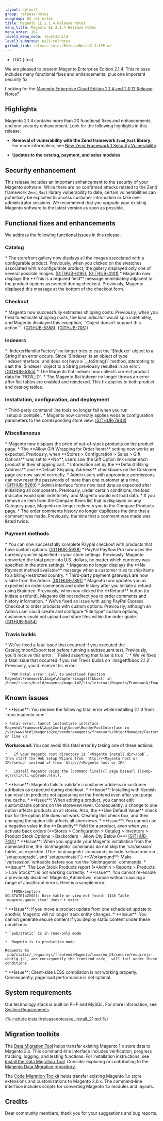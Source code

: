 ```yaml
---
layout: default
group: release-notes
subgroup: 02_rel-notes
title: Magento EE 2.1.4 Release Notes
menu_title: Magento EE 2.1.4 Release Notes
menu_order: 267
level3_menu_node: level3child
level3_subgroup: ee21-relnotes 
github_link: release-notes/ReleaseNotes2.1.4EE.md
---
```


*	TOC
{:toc}

We are pleased to present Magento Enterprise Edition 2.1.4. This release includes many functional fixes and enhancements, plus one important security fix.


Looking for the <a href="http://devdocs.magento.com/guides/v2.0/cloud/release-notes/CloudReleaseNotes2.1.4.html" target="_blank">Magento Enterprise Cloud Edition 2.1.4 and 2.0.12 Release Notes</a>?

## Highlights

Magento 2.1.4 contains more than 20 functional fixes and enhancements, and one security enhancement. Look for the following highlights in this release:


* **Removal of vulnerability with the Zend framework `Zend_Mail` library**. For more information, see <a href="https://magento.com/security/news/new-zend-framework-1-security-vulnerability" target="_blank">New Zend Framework 1 Security Vulnerability</a>. 


* **Updates to the catalog, payment, and sales modules**

## Security enhancement

This release includes an important enhancement to the security of your Magento software. While there are no confirmed attacks related to the Zend framework `Zend_Mail` library vulnerability to date, certain vulnerabilities can potentially be exploited to access customer information or take over administrator sessions. We recommend that you upgrade your existing Magento software to the latest version as soon as possible.
 


## Functional fixes and enhancements

We address the following functional issues in this release.






### Catalog

<!--- 58437-->* The storefront gallery now displays all the images associated with a configurable product. Previously, when you clicked on the swatches associated with a configurable product, the gallery displayed only one of several possible images.  <a href="https://github.com/magento/magento2/issues/6195" target="_blank">(GITHUB-6195)</a>, <a href="https://github.com/magento/magento2/issues/4101" target="_blank">(GITHUB-4101)</a>


<!---57832 -->* Magento now displays the **This is a required field** message immediately adjacent to the product options as needed during checkout. Previously, Magento displayed this message at the bottom of the checkout form. 


### Checkout 

<!---60293 -->* Magento now successfully estimates shipping costs. Previously, when you tried to estimate shipping costs, the load indicator would spin indefinitely, and Magento displayed this exception,```Object doesn't support this action```. <a href="https://github.com/magento/magento2/issues/5358" target="_blank">(GITHUB-5358)</a>, <a href="https://github.com/magento/magento2/issues/7051" target="_blank">(GITHUB-7051)</a>



### Indexers


<!--- 58893-->* `IndexerHandlerFactory` no longer tries to cast the `$indexer` object to a String if an error occurs. Since `$indexer` is an object of type `IndexerInterface` and does not have a `__toString()` method, attempting to cast the `$indexer` object to a String previously resulted in an error. <a href="https://github.com/magento/magento2/issues/5155" target="_blank">(GITHUB-5155)</a> 

<!--- 59853-->* The Magento flat indexer now collects correct product data for `ROW_ID`.


<!--- 58559-->* The Magento flat indexer no longer throws an error after flat tables are enabled and reindexed. This fix applies to both product and catalog tables. 




### Installation, configuration, and deployment

<!--- 62400-->* Third-party command line tools no longer fail when you run `setup:di:compile`.

<!--- 62648-->* Magento now correctly applies website configuration parameters to the corresponding store view. <a href="https://github.com/magento/magento2/issues/7943" target="_blank">(GITHUB-7943)</a>





### Miscellaneous

<!--- 62229-->* Magento now displays the price of out-of-stock products on the product page.  

<!--- 62721-->*  The **Allow Gift Wrapping for Order Items** setting now works as expected. Previously, when **Stores > Configuration > Sales > Gift Options** was set to **No**, users  saw the Gift Option link under each product in their shopping cart.  


<!--- 60248-->* Information set by the **Default Billing Address** and **Default Shipping Address** checkboxes on the Customer page are now saved correctly.

<!---59416 -->* Admin users with appropriate permissions can now reset the passwords of more than one customer at a time. <a href="https://github.com/magento/magento2/issues/5260" target="_blank">(GITHUB-5260)</a>


<!---59142 -->* Admin interface forms now load data as expected after initializing all components. Previously, under certain conditions, the load indicator would spin indefinitely, and Magento would not load data. 



<!--- 58895-->* If you remove an item from the Compare Items list that is displayed on any Category page, Magento no longer redirects you to the Compare Products page.


<!--- 58832-->* The order comments history no longer duplicates the time that a comment was made. Previously, the time that a comment was made was listed twice.




### Payment methods

<!--- 56695-->* You can now successfully complete Paypal checkout with products that have custom options.  <a href="https://github.com/magento/magento2/issues/5938" target="_blank">(GITHUB-5938)</a>

<!--- 58376-->* PayPal Payflow Pro now uses the currency you've specified in your store settings. Previously, Magento converted the total price into U.S. dollars, no matter which currency was specified in the store settings. 

<!--- 55612-->* Magento no longer displays the **No Payment method available** message when a customer tries to ship items to a billing-restricted country. 

<!--- 62669-->* Third-party payment gateways are now visible from the Admin.  <a href="https://github.com/magento/magento2/issues/7891" target="_blank">(GITHUB-7891)</a>

<!--- 62428-->* Magento now updates you as expected on order comments and order history after you initiate a refund using Braintree. Previously, when you clicked the **Refund** button (to initiate a refund), Magento did not redirect you to order comments and history information.

<!--- 59036-->* We've fixed an issue with using PayPal Express Checkout to order products with custom options. Previously, although an Admin user could create and configure “File type” custom options, customers could not upload and store files within the order quote. <a href="https://github.com/magento/magento2/issues/5434" target="_blank">(GITHUB-5434)</a>



### Travis builds


<!--- 62388-->* We've fixed a fatal issue that occurred if you executed the CatalogImportExport test before running a subsequent test. Previously, you'd receive this error: ```Failed asserting that false is true```.




<!--- 59680-->* We've fixed a fatal issue that occurred if you ran Travis builds on `imagettfbbox 2.1.2`. Previously, you'd receive this error: 

	```PHP Fatal error: Call to undefined function Magento\Framework\Image\Adapter\imagettfbbox() in /home/travis/build/magento/magento2/lib/internal/Magento/Framework/Image/Adapter/Gd2.php```








<!-- NOT A BUG -->
<!--- 62239-->

<!--- 62527-->

<!--- 62281-->





<!-- CANNOT REPRODUCE --> 

<!--- 62257-->

<!--- 62479-->

<!--- 62256-->

<!--- 62476-->

<!--- 62585-->

<!--- 62524-->



<!-- DUPLICATE --> 

<!--- 62664-->

<!--- 62442-->



<!-- WON'T FIX --> 

<!--- 62429-->

<!--- 62135-->



<!-- INTERNAL ONLY --> 

<!--- 62136-->

<!--- 60718--> 

<!--- 60590 -->

<!--- 60145-->

<!--- 61950 -->

<!--- 63329-->

<!--- 63168-->

<!--- 60364-->



## Known issues

<!---62083-->* **Issue**: You receive the following fatal error while installing 2.1.3 from `repo.magento.com`.
   
  	> Fatal error: Cannot instantiate interface Magento\Framework\App\Config\Scope\ReaderPoolInterface in /var/www/html/magento2ce/vendor/magento/framework/ObjectManager/Factory/Dynamic/Developer.php on line 73.
  
  **Workaround**:  You can avoid this fatal error by taking one of these actions: 

	*	If your Magento root directory is `<Magento install dir>/pub`,  then start the Web Setup Wizard from `http://<Magento host or IP>/setup` instead of from `http://<Magento host or IP>`

	*	Install Magento using the [command line]({{ page.baseurl }}comp-mgr/cli/cli-upgrade.html).



<!---60616-->* **Issue**: Magento fails to validate a customer address or customer attributes as expected during checkout. 


<!---60781-->* **Issue**: Installing with Varnish can result in products not appearing on the frontend even after you purge the cache. 


<!---60553-->* **Issue**: When editing a product, you cannot edit customizable options on the storeview level. Consequently, a change to one option affects products on all stores. Also, the **Use Default Value** check box for the option title does not work. Clearing this check box, and then changing the option title affects all storeviews. 



<!---60599-->* **Issue**: You cannot use a negative value in the **Quantity** field for a product, even when you activate back orders (**Stores > Configuration > Catalog > Inventory > Product Stock Options > Backorders = Allow Qty Below 0**) <a href="https://github.com/magento/magento2/issues/7401" target="_blank">(GITHUB-7401)</a>


  
<!---61349-->* **Issue**: When you upgrade your Magento installation from the command line, the `bin/magento` commands do not skip the `var/session` folder, as expected. (The `bin/magento` commands include `setup:cron:run`, `setup:upgrade`, and `setup:uninstall`.) **Workaround**: Make `var/session` writeable before you run the `bin/magento` commands.  



<!---60947-->* **Issue**: The Low Stock Products report (**Admin > Reports > Products > Low Stock**) is not working correctly. 



<!---60902-->* **Issue**: You cannot re-enable a previously disabled `Magento_AdminGws` module without causing a range of JavaScript errors. Here is a sample error:

	```[PDOException] 
	SQLSTATE[42S02]: Base table or view not found: 1146 Table 'magento.quote_item' doesn't exist```



<!---60408-->* **Issue**: If you move a product update from one scheduled update to another, Magento will no longer track entity changes. 


<!---59775-->* **Issue**: You cannot generate secure content if you deploy static content under these conditions: 

	* `pub/static` is in read-only mode

	*  Magento is in production mode

	Requests to `pub/static/_requirejs/frontend/Magento/luma/en_US/secure/requirejs-config.js`, and consequently the frontend code,  will fail under these conditions.



<!---60705-->* **Issue**: Client-side LESS compilation is not working properly. Consequently, page load performance is not optimal. 






 




## System requirements
Our technology stack is built on PHP and MySQL. For more information, see
<a href="{{ page.baseurl }}install-gde/system-requirements.html" target="_blank">System Requirements</a>.




{% include install/releasenotes/ee_install_21.md %}



## Migration toolkits
The <a href="{{ page.baseurl }}migration/migration-migrate.html" target="_blank">Data Migration Tool</a> helps transfer existing Magento 1.x store data to Magento 2.x. This command-line interface includes verification, progress tracking, logging, and testing functions. For installation instructions, see  <a href="{{ page.baseurl }}migration/migration-tool-install.html" target="_blank">Install the Data Migration Tool</a>. Consider exploring or contributing to the <a href="https://github.com/magento/data-migration-tool" target="_blank"> Magento Data Migration repository</a>.

The <a href="https://github.com/magento/code-migration" target="_blank">Code Migration Toolkit</a> helps transfer existing Magento 1.x store extensions and customizations to Magento 2.0.x. The command-line interface includes scripts for converting Magento 1.x modules and layouts.

## Credits
Dear community members, thank you for your suggestions and bug reports. 



